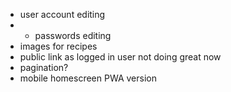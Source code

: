 - user account editing
- - passwords editing
- images for recipes
- public link as logged in user not doing great now
- pagination?
- mobile homescreen PWA version